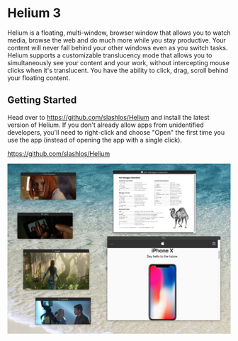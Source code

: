 # Helium 3

Helium is a floating, multi-window, browser window that allows you to watch media,
browse the web and do much more while you stay productive. Your content will never
fall behind your other windows even as you switch tasks. Helium supports a
customizable translucency mode that allows you to simultaneously see your
content and your work, without intercepting mouse clicks when it's translucent.
You have the ability to click, drag, scroll behind your floating content. 

## Getting Started

Head over to https://github.com/slashlos/Helium and install the latest version of Helium.
If you don't already allow apps from unidentified developers, you'll need to
right-click and choose "Open" the first time you use the app (instead of
opening the app with a single click).

https://github.com/slashlos/Helium

![Screenshot](/images/screenshot.png)
